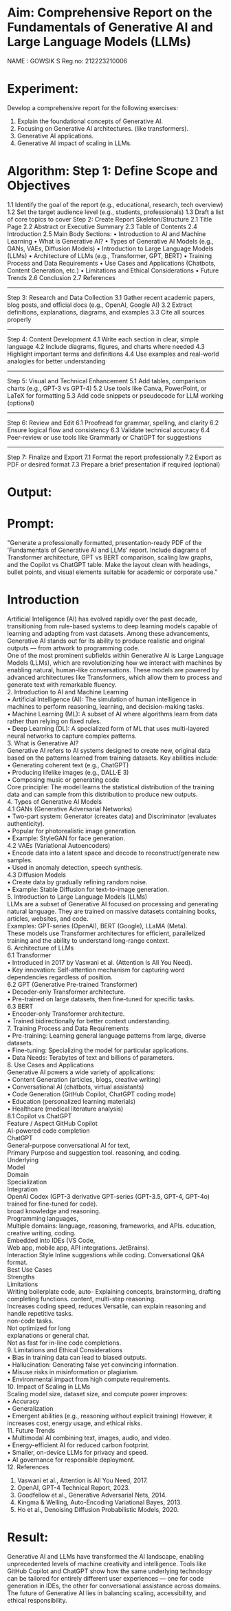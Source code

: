 # Aim:	Comprehensive Report on the Fundamentals of Generative AI and Large Language Models (LLMs)
NAME : GOWSIK S 
Reg.no: 212223210006 

# Experiment:
Develop a comprehensive report for the following exercises:
1.	Explain the foundational concepts of Generative AI. 
2.	Focusing on Generative AI architectures. (like transformers).
3.	Generative AI applications.
4.	Generative AI impact of scaling in LLMs.

# Algorithm: Step 1: Define Scope and Objectives
1.1 Identify the goal of the report (e.g., educational, research, tech overview)
1.2 Set the target audience level (e.g., students, professionals)
1.3 Draft a list of core topics to cover
Step 2: Create Report Skeleton/Structure
2.1 Title Page
2.2 Abstract or Executive Summary
2.3 Table of Contents
2.4 Introduction
2.5 Main Body Sections:
•	Introduction to AI and Machine Learning
•	What is Generative AI?
•	Types of Generative AI Models (e.g., GANs, VAEs, Diffusion Models)
•	Introduction to Large Language Models (LLMs)
•	Architecture of LLMs (e.g., Transformer, GPT, BERT)
•	Training Process and Data Requirements
•	Use Cases and Applications (Chatbots, Content Generation, etc.)
•	Limitations and Ethical Considerations
•	Future Trends
2.6 Conclusion
2.7 References
________________________________________
Step 3: Research and Data Collection
3.1 Gather recent academic papers, blog posts, and official docs (e.g., OpenAI, Google AI)
3.2 Extract definitions, explanations, diagrams, and examples
3.3 Cite all sources properly
________________________________________
Step 4: Content Development
4.1 Write each section in clear, simple language
4.2 Include diagrams, figures, and charts where needed
4.3 Highlight important terms and definitions
4.4 Use examples and real-world analogies for better understanding
________________________________________
Step 5: Visual and Technical Enhancement
5.1 Add tables, comparison charts (e.g., GPT-3 vs GPT-4)
5.2 Use tools like Canva, PowerPoint, or LaTeX for formatting
5.3 Add code snippets or pseudocode for LLM working (optional)
________________________________________
Step 6: Review and Edit
6.1 Proofread for grammar, spelling, and clarity
6.2 Ensure logical flow and consistency
6.3 Validate technical accuracy
6.4 Peer-review or use tools like Grammarly or ChatGPT for suggestions
________________________________________
Step 7: Finalize and Export
7.1 Format the report professionally
7.2 Export as PDF or desired format
7.3 Prepare a brief presentation if required (optional)



# Output:


# Prompt:  
"Generate a professionally formatted, presentation-ready PDF of the 'Fundamentals of Generative 
AI and LLMs' report. Include diagrams of Transformer architecture, GPT vs BERT comparison, 
scaling law graphs, and the Copilot vs ChatGPT table. Make the layout clean with headings, bullet 
points, and visual elements suitable for academic or corporate use."  

# Introduction  
Artificial Intelligence (AI) has evolved rapidly over the past decade, transitioning from rule-based 
systems to deep learning models capable of learning and adapting from vast datasets. Among these 
advancements, Generative AI stands out for its ability to produce realistic and original outputs — 
from artwork to programming code.  
One of the most prominent subfields within Generative AI is Large Language Models (LLMs), which 
are revolutionizing how we interact with machines by enabling natural, human-like conversations. 
These models are powered by advanced architectures like Transformers, which allow them to 
process and generate text with remarkable fluency.  
2. Introduction to AI and Machine Learning  
• Artificial Intelligence (AI): The simulation of human intelligence in machines to perform 
reasoning, learning, and decision-making tasks.  
• Machine Learning (ML): A subset of AI where algorithms learn from data rather than relying 
on fixed rules.  
• Deep Learning (DL): A specialized form of ML that uses multi-layered neural networks to 
capture complex patterns.  
3. What is Generative AI?  
Generative AI refers to AI systems designed to create new, original data based on the 
patterns learned from training datasets. Key abilities include:  
• Generating coherent text (e.g., ChatGPT)  
• Producing lifelike images (e.g., DALL·E 3)  
• Composing music or generating code  
Core principle: The model learns the statistical distribution of the training data and can 
sample from this distribution to produce new outputs.  
4. Types of Generative AI Models  
4.1 GANs (Generative Adversarial Networks)  
• Two-part system: Generator (creates data) and Discriminator (evaluates authenticity).  
• Popular for photorealistic image generation.  
• Example: StyleGAN for face generation.  
4.2 VAEs (Variational Autoencoders)  
• Encode data into a latent space and decode to reconstruct/generate new samples.  
• Used in anomaly detection, speech synthesis.  
4.3 Diffusion Models  
• Create data by gradually refining random noise.  
• Example: Stable Diffusion for text-to-image generation.  
5. Introduction to Large Language Models (LLMs)  
LLMs are a subset of Generative AI focused on processing and generating natural language. They are 
trained on massive datasets containing books, articles, websites, and code.  
Examples: GPT-series (OpenAI), BERT (Google), LLaMA (Meta).  
These models use Transformer architectures for efficient, parallelized training and the ability to 
understand long-range context.  
6. Architecture of LLMs  
6.1 Transformer  
• Introduced in 2017 by Vaswani et al. (Attention Is All You Need).  
• Key innovation: Self-attention mechanism for capturing word dependencies regardless of 
position.  
6.2 GPT (Generative Pre-trained Transformer)  
• Decoder-only Transformer architecture.  
• Pre-trained on large datasets, then fine-tuned for specific tasks.  
6.3 BERT  
• Encoder-only Transformer architecture.  
• Trained bidirectionally for better context understanding.  
7. Training Process and Data Requirements  
• Pre-training: Learning general language patterns from large, diverse datasets.  
• Fine-tuning: Specializing the model for particular applications.  
• Data Needs: Terabytes of text and billions of parameters.  
8. Use Cases and Applications  
Generative AI powers a wide variety of applications:  
• Content Generation (articles, blogs, creative writing)  
• Conversational AI (chatbots, virtual assistants)  
• Code Generation (GitHub Copilot, ChatGPT coding mode)  
• Education (personalized learning materials)  
• Healthcare (medical literature analysis)  
8.1 Copilot vs ChatGPT  
Feature / Aspect GitHub Copilot  
AI-powered code completion  
ChatGPT  
General-purpose conversational AI for text,  
Primary Purpose and suggestion tool. reasoning, and coding.  
Underlying  
Model  
Domain  
Specialization  
Integration  
OpenAI Codex (GPT-3 derivative GPT-series (GPT-3.5, GPT-4, GPT-4o) trained for 
fine-tuned for code).  
broad knowledge and reasoning.  
Programming languages,  
Multiple domains: language, reasoning, 
frameworks, and APIs.  education, creative writing, coding.  
Embedded into IDEs (VS Code,  
Web app, mobile app, API integrations. 
JetBrains).  
Interaction Style  Inline suggestions while coding.  Conversational Q&A format.  
Best Use Cases  
Strengths  
Limitations  
Writing boilerplate code, auto- Explaining concepts, brainstorming, drafting 
completing functions.  content, multi-step reasoning.  
Increases coding speed, reduces Versatile, can explain reasoning and handle 
repetitive tasks.  
non-code tasks.  
Not optimized for long  
explanations or general chat.  
Not as fast for in-line code completions.  
9. Limitations and Ethical Considerations  
• Bias in training data can lead to biased outputs.  
• Hallucination: Generating false yet convincing information.  
• Misuse risks in misinformation or plagiarism.  
• Environmental impact from high compute requirements.  
10. Impact of Scaling in LLMs  
Scaling model size, dataset size, and compute power improves:  
• Accuracy  
• Generalization  
• Emergent abilities (e.g., reasoning without explicit training) However, it increases cost, 
energy usage, and ethical risks.  
11. Future Trends  
• Multimodal AI combining text, images, audio, and video.  
• Energy-efficient AI for reduced carbon footprint.  
• Smaller, on-device LLMs for privacy and speed.  
• AI governance for responsible deployment.  
12. References  
1. Vaswani et al., Attention is All You Need, 2017.  
2. OpenAI, GPT-4 Technical Report, 2023.  
3. Goodfellow et al., Generative Adversarial Nets, 2014.  
4. Kingma & Welling, Auto-Encoding Variational Bayes, 2013.  
5. Ho et al., Denoising Diffusion Probabilistic Models, 2020.

# Result:
Generative AI and LLMs have transformed the AI landscape, enabling unprecedented levels of 
machine creativity and intelligence. Tools like GitHub Copilot and ChatGPT show how the same 
underlying technology can be tailored for entirely different user experiences — one for code 
generation in IDEs, the other for conversational assistance across domains. The future of Generative 
AI lies in balancing scaling, accessibility, and ethical responsibility. 



